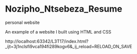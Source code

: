 # Nozipho_Ntsebeza_Resume
personal website

An example of a website I built using HTML and CSS

http://localhost:63342/L3T17/index.html?_ijt=3j1nclsfi9vca194fi289kogv6&_ij_reload=RELOAD_ON_SAVE

